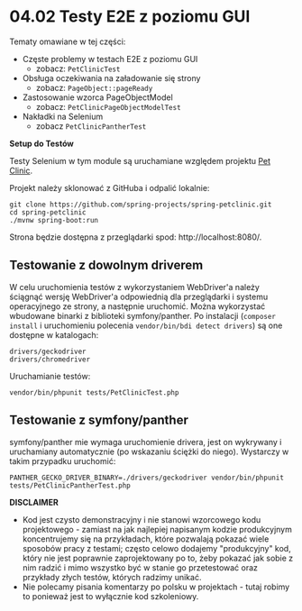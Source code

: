 # 04.02 Testy E2E z poziomu GUI

Tematy omawiane w tej części:

* Częste problemy w testach E2E z poziomu GUI
  - zobacz: `PetClinicTest`
* Obsługa oczekiwania na załadowanie się strony
  - zobacz: `PageObject::pageReady`
* Zastosowanie wzorca PageObjectModel
  - zobacz: `PetClinicPageObjectModelTest`
* Nakładki na Selenium
  - zobacz `PetClinicPantherTest`

**Setup do Testów**

Testy Selenium w tym module są uruchamiane względem projektu [Pet Clinic](https://github.com/spring-projects/spring-petclinic).

Projekt należy sklonować z GitHuba i odpalić lokalnie:

```
git clone https://github.com/spring-projects/spring-petclinic.git
cd spring-petclinic
./mvnw spring-boot:run
```

Strona będzie dostępna z przeglądarki spod: http://localhost:8080/.

## Testowanie z dowolnym driverem

W celu uruchomienia testów z wykorzystaniem WebDriver'a należy ściągnąć wersję 
WebDriver'a odpowiednią dla przeglądarki i systemu operacyjnego ze strony,
a następnie uruchomić. Można wykorzystać wbudowane binarki z biblioteki symfony/panther.
Po instalacji (`composer install` i uruchomieniu polecenia `vendor/bin/bdi detect drivers`) są one dostępne w katalogach:

```
drivers/geckodriver
drivers/chromedriver
```

Uruchamianie testów:
 
```
vendor/bin/phpunit tests/PetClinicTest.php
```

## Testowanie z symfony/panther

symfony/panther mie wymaga uruchomienie drivera, jest on wykrywany i uruchamiany automatycznie (po wskazaniu ściężki do niego). Wystarczy w takim przypadku uruchomić:

```
PANTHER_GECKO_DRIVER_BINARY=./drivers/geckodriver vendor/bin/phpunit tests/PetClinicPantherTest.php
```

**DISCLAIMER**

* Kod jest czysto demonstracyjny i nie stanowi wzorcowego kodu projektowego - zamiast na jak
najlepiej napisanym kodzie produkcyjnym koncentrujemy się na przykładach, które pozwalają pokazać
wiele sposobów pracy z testami; często celowo dodajemy "produkcyjny" kod, który nie jest poprawnie zaprojektowany po to, żeby pokazać jak sobie z nim radzić i mimo wszystko być w stanie go przetestować
oraz przykłady złych testów, których radzimy unikać.
* Nie polecamy pisania komentarzy po polsku w projektach - tutaj robimy to ponieważ jest to wyłącznie kod szkoleniowy.
